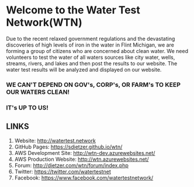 # Welcome to the Water Test Network(WTN)
Due to the recent relaxed government regulations and the devastating discoveries of high levels of iron in the water in Flint Michigan, we are forming a group of citizens who are concerned about clean water.  We need volunteers to test the water of all waters sources like city water, wells, streams, rivers, and lakes and then post the results to our website.  The water test results will be analyzed and displayed on our website.

### WE CAN'T DEPEND ON GOV's, CORP's, OR FARM's TO KEEP OUR WATERS CLEAN!  
### IT's UP TO US!

## LINKS
1. Website: http://watertest.network
2. GitHub Pages: https://sdietzer.github.io/wtn/
3. AWS Development Site: http://wtn-dev.azurewebsites.net/
4. AWS Production Website: http://wtn.azurewebsites.net/
5. Forum: http://dietzer.com/wtn/forum/index.php
6. Twitter: https://twitter.com/watertestnet
7. Facebook: https://www.facebook.com/watertestnetwork/ 



